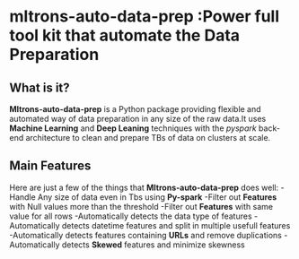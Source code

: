 # mltrons-auto-data-prep :Power full tool kit that automate the Data Preparation

## What is it?

**Mltrons-auto-data-prep** is a Python package providing flexible and automated way of 
data preparation in any size of the raw data.It uses **Machine Learning** and **Deep Leaning**
techniques with the *pyspark* back-end architecture to clean and prepare TBs of data on clusters at scale.

## Main Features
Here are just a few of the things that **Mltrons-auto-data-prep** does well:
	-Handle Any size of data even in Tbs using **Py-spark**
 	-Filter out **Features** with Null values more than the threshold
	-Filter out **Features** with same value for all rows
	-Automatically detects the data type of features
	-Automatically detects datetime features and split in multiple usefull features
	-Automatically detects features containing **URLs** and remove duplications
	-Automatically detects **Skewed** features and minimize skewness
